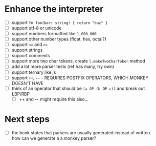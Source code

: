 # Enhance the interpreter
- [ ] support `fn foo(bar: string) { return "baz" }`
- [ ] support utf-8 or unicode
- [ ] support numbers formatted like `1_000_000`
- [ ] support other number types (float, hex, octal?)
- [ ] support `<=` and `>=`
- [ ] support strings
- [ ] support comments
- [ ] support more two char tokens, create `l.makeTwoCharToken` method
- [ ] add a lot more parser tests (ref has many, try own)
- [ ] support ternary like js
- [ ] support `++`, `--` - REQUIRES POSTFIX OPERATORS, WHICH MONKEY DOESN'T HAVE
- [ ] think of an operator that should be `(a OP (b OP c))` and break out LBP/RBP
  - [ ] ++ and -- might require this also...

# Next steps
- [ ] the book states that parsers are usually generated instead of written. how can we generate a a monkey parser?